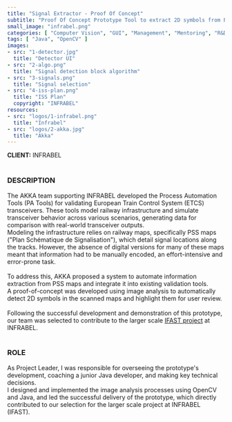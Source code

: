 ```yaml
---
title: "Signal Extractor - Proof Of Concept"
subtitle: "Proof Of Concept Prototype Tool to extract 2D symbols from PSS Railway Plans"
small_image: "infrabel.png"
categories: [ "Computer Vision", "GUI", "Management", "Mentoring", "R&D", "Railway" ]
tags: [ "Java", "OpenCV" ]
images:
- src: "1-detector.jpg"
  title: "Detector UI"
- src: "2-algo.png"
  title: "Signal detection block algorithm"
- src: "3-signals.png"
  title: "Signal selection"
- src: "4-iss-plan.png"
  title: "ISS Plan"
  copyright: "INFRABEL"
resources:
- src: "logos/1-infrabel.png"
  title: "Infrabel"
- src: "logos/2-akka.jpg"
  title: "Akka"
---
```


<b>CLIENT:</b> INFRABEL<br>
<br>

<h3>DESCRIPTION</h3>
The AKKA team supporting INFRABEL developed the Process Automation Tools (PA Tools) for validating European Train Control System (ETCS) transceivers. These tools model railway infrastructure and simulate transceiver behavior across various scenarios, generating data for comparison with real-world transceiver outputs.<br>
Modeling the infrastructure relies on railway maps, specifically PSS maps ("Plan Schématique de Signalisation"), which detail signal locations along the tracks. However, the absence of digital versions for many of these maps meant that information had to be manually encoded, an effort-intensive and error-prone task.<br>
<br>
To address this, AKKA proposed a system to automate information extraction from PSS maps and integrate it into existing validation tools.<br>
A proof-of-concept was developed using image analysis to automatically detect 2D symbols in the scanned maps and highlight them for user review.<br>
<br>
Following the successful development and demonstration of this prototype, our team was selected to contribute to the larger scale <a href="pro/infrabel/ifast">IFAST project</a> at INFRABEL.<br>
<br>

<h3>ROLE</h3>
As Project Leader, I was responsible for overseeing the prototype's development, coaching a junior Java developer, and making key technical decisions.<br>
I designed and implemented the image analysis processes using OpenCV and Java, and led the successful delivery of the prototype, which directly contributed to our selection for the larger scale project at INFRABEL (IFAST).<br>
